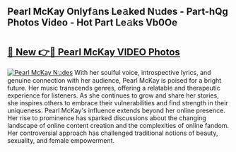 ## Pearl McKay Onlyf𝚊ns Le𝚊ked N𝚞des - Part-hQg Photos Video - Hot Part Le𝚊ks Vb0Oe

# <h2><a href="http://ac18111.deff.icu/?id=Pearl+McKay">🔗 New 👉🔴 Pearl McKay VIDEO Photos</a></h2>

[![Pearl McKay N𝚞des](https://i.imgur.com/rIISA9y.gif)](http://ac18111.deff.icu/?id=Pearl+McKay)
With her soulful voice, introspective lyrics, and genuine connection with her audience, Pearl McKay is poised for a bright future. Her music transcends genres, offering a relatable and therapeutic experience for listeners. As she continues to grow and share her stories, she inspires others to embrace their vulnerabilities and find strength in their uniqueness. Pearl McKay's influence extends beyond her online presence. Her rise to prominence has sparked discussions about the changing landscape of online content creation and the complexities of online fandom. Her controversial approach has challenged traditional notions of beauty, sexuality, and female empowerment.
